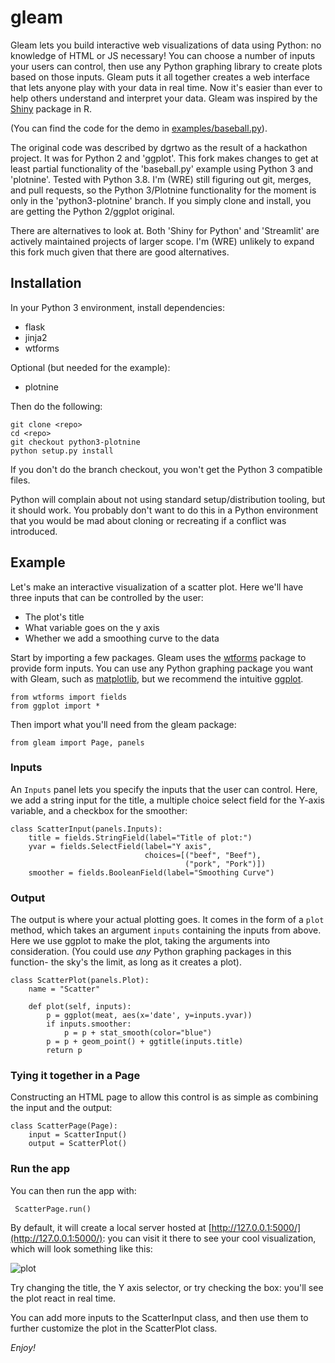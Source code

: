 gleam
=====

Gleam lets you build interactive web visualizations of data using Python: no knowledge of HTML or JS necessary! You can choose a number of inputs your users can control, then use any Python graphing library to create plots based on those inputs. Gleam puts it all together creates a web interface that lets anyone play with your data in real time. Now it's easier than ever to help others understand and interpret your data. Gleam was inspired by the [Shiny](http://www.rstudio.com/shiny/) package in R.

(You can find the code for the demo in [examples/baseball.py](examples/baseball.py)).

The original code was described by dgrtwo as the result of a hackathon project. It was for Python 2 and 'ggplot'. This fork makes changes to get at least partial functionality of the 'baseball.py' example using Python 3 and 'plotnine'. Tested with Python 3.8. I'm (WRE) still figuring out git, merges, and pull requests, so the Python 3/Plotnine functionality for the moment is only in the 'python3-plotnine' branch. If you simply clone and install, you are getting the Python 2/ggplot original.

There are alternatives to look at. Both 'Shiny for Python' and 'Streamlit' are actively maintained projects of larger scope. I'm (WRE) unlikely to expand this fork much given that there are good alternatives.

Installation
------------

In your Python 3 environment, install dependencies:
* flask
* jinja2
* wtforms

Optional (but needed for the example):
* plotnine

Then do the following:

    git clone <repo>
    cd <repo>
    git checkout python3-plotnine
    python setup.py install

If you don't do the branch checkout, you won't get the Python 3 compatible files.

Python will complain about not using standard setup/distribution tooling, but it should work. You probably don't want to do this in a Python environment that you would be mad about cloning or recreating if a conflict was introduced.

Example
---------

Let's make an interactive visualization of a scatter plot. Here we'll have three inputs that can be controlled by the user:

* The plot's title
* What variable goes on the y axis
* Whether we add a smoothing curve to the data

Start by importing a few packages. Gleam uses the [wtforms](http://wtforms.readthedocs.org/en/latest/) package to provide form inputs. You can use any Python graphing package you want with Gleam, such as [matplotlib](http://matplotlib.org/), but we recommend the intuitive [ggplot](https://github.com/yhat/ggplot/).

    from wtforms import fields
    from ggplot import *

Then import what you'll need from the gleam package:

    from gleam import Page, panels

### Inputs

An `Inputs` panel lets you specify the inputs that the user can control. Here, we add a string input for the title, a multiple choice select field for the Y-axis variable, and a checkbox for the smoother:

    class ScatterInput(panels.Inputs):
        title = fields.StringField(label="Title of plot:")
        yvar = fields.SelectField(label="Y axis",
                                  choices=[("beef", "Beef"),
                                           ("pork", "Pork")])
        smoother = fields.BooleanField(label="Smoothing Curve")

### Output

The output is where your actual plotting goes. It comes in the form of a `plot` method, which takes an argument `inputs` containing the inputs from above. Here we use ggplot to make the plot, taking the arguments into consideration. (You could use *any* Python graphing packages in this function- the sky's the limit, as long as it creates a plot).

    class ScatterPlot(panels.Plot):
        name = "Scatter"

        def plot(self, inputs):
            p = ggplot(meat, aes(x='date', y=inputs.yvar))
            if inputs.smoother:
                p = p + stat_smooth(color="blue")
            p = p + geom_point() + ggtitle(inputs.title)
            return p

### Tying it together in a Page

Constructing an HTML page to allow this control is as simple as combining the input and the output:

    class ScatterPage(Page):
        input = ScatterInput()
        output = ScatterPlot()

### Run the app

You can then run the app with:

     ScatterPage.run()

By default, it will create a local server hosted at [http://127.0.0.1:5000/](http://127.0.0.1:5000/): you can visit it there to see your cool visualization, which will look something like this:

![plot](http://i.imgur.com/aiEmxbw.png?1)

Try changing the title, the Y axis selector, or try checking the box: you'll see the plot react in real time.

You can add more inputs to the ScatterInput class, and then use them to further customize the plot in the ScatterPlot class.

*Enjoy!*
